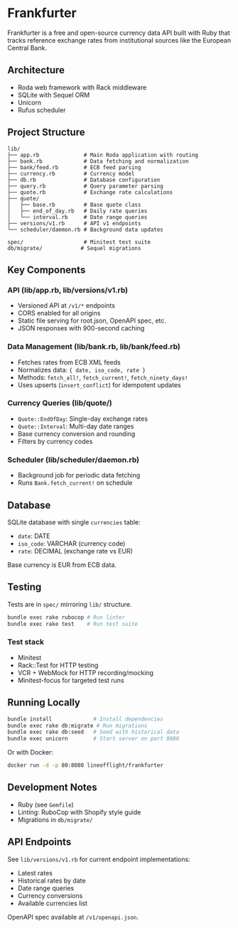 # Frankfurter

Frankfurter is a free and open-source currency data API built with Ruby that tracks reference exchange rates from institutional sources like the European Central Bank.

## Architecture

- Roda web framework with Rack middleware
- SQLite with Sequel ORM
- Unicorn
- Rufus scheduler

## Project Structure

```
lib/
├── app.rb              # Main Roda application with routing
├── bank.rb             # Data fetching and normalization
├── bank/feed.rb        # ECB feed parsing
├── currency.rb         # Currency model
├── db.rb               # Database configuration
├── query.rb            # Query parameter parsing
├── quote.rb            # Exchange rate calculations
├── quote/
│   ├── base.rb         # Base quote class
│   ├── end_of_day.rb   # Daily rate queries
│   └── interval.rb     # Date range queries
├── versions/v1.rb      # API v1 endpoints
└── scheduler/daemon.rb # Background data updates

spec/                   # Minitest test suite
db/migrate/            # Sequel migrations
```

## Key Components

### API (lib/app.rb, lib/versions/v1.rb)
- Versioned API at `/v1/*` endpoints
- CORS enabled for all origins
- Static file serving for root.json, OpenAPI spec, etc.
- JSON responses with 900-second caching

### Data Management (lib/bank.rb, lib/bank/feed.rb)
- Fetches rates from ECB XML feeds
- Normalizes data: `{ date, iso_code, rate }`
- Methods: `fetch_all!`, `fetch_current!`, `fetch_ninety_days!`
- Uses upserts (`insert_conflict`) for idempotent updates

### Currency Queries (lib/quote/)
- `Quote::EndOfDay`: Single-day exchange rates
- `Quote::Interval`: Multi-day date ranges
- Base currency conversion and rounding
- Filters by currency codes

### Scheduler (lib/scheduler/daemon.rb)
- Background job for periodic data fetching
- Runs `Bank.fetch_current!` on schedule

## Database

SQLite database with single `currencies` table:
- `date`: DATE
- `iso_code`: VARCHAR (currency code)
- `rate`: DECIMAL (exchange rate vs EUR)

Base currency is EUR from ECB data.

## Testing

Tests are in `spec/` mirroring `lib/` structure.

```bash
bundle exec rake rubocop # Run linter
bundle exec rake test    # Run test suite
```

### Test stack

- Minitest
- Rack::Test for HTTP testing
- VCR + WebMock for HTTP recording/mocking
- Minitest-focus for targeted test runs

## Running Locally

```bash
bundle install             # Install dependencies
bundle exec rake db:migrate # Run migrations
bundle exec rake db:seed   # Seed with historical data
bundle exec unicorn        # Start server on port 8080
```

Or with Docker:
```bash
docker run -d -p 80:8080 lineofflight/frankfurter
```

## Development Notes

- Ruby (see `Gemfile`)
- Linting: RuboCop with Shopify style guide
- Migrations in `db/migrate/`

## API Endpoints

See `lib/versions/v1.rb` for current endpoint implementations:
- Latest rates
- Historical rates by date
- Date range queries
- Currency conversions
- Available currencies list

OpenAPI spec available at `/v1/openapi.json`.
